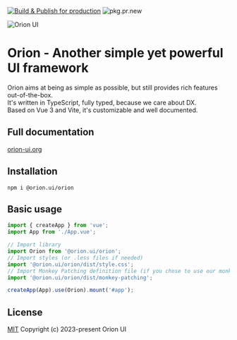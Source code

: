 [![Build & Publish for production](https://github.com/orion-ui/orion-ui/actions/workflows/build-publish-production.yml/badge.svg)](https://github.com/orion-ui/orion-ui/actions/workflows/build-publish-production.yml)
![pkg.pr.new](https://badgen.net/badge/https:%2F%2Fpkg.pr.new%2F@orion.ui%2Forion/@79d4f50/purple?icon=bitcoin-lightning)

![Orion UI](https://repository-images.githubusercontent.com/616359964/fad1ee21-1781-452f-843d-43af9eda0802)

# Orion - Another simple yet powerful UI framework

Orion aims at being as simple as possible, but still provides rich features out-of-the-box.\
It's written in TypeScript, fully typed, because we care about DX.\
Based on Vue 3 and Vite, it's customizable and well documented.

## Full documentation

[orion-ui.org](https://orion-ui.org/)

## Installation

`npm i @orion.ui/orion`

## Basic usage

```ts
import { createApp } from 'vue';
import App from './App.vue';

// Import library
import Orion from '@orion.ui/orion';
// Import styles (or .less files if needed)
import '@orion.ui/orion/dist/style.css';
// Import Monkey Patching definition file (if you chose to use our monkeyPatching)
import '@orion.ui/orion/dist/monkey-patching';

createApp(App).use(Orion).mount('#app');
```

## License

[MIT](https://opensource.org/licenses/MIT) Copyright (c) 2023-present Orion UI
